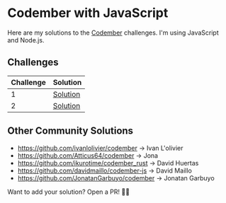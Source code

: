 # Codember with JavaScript

Here are my solutions to the [Codember](https://codember.dev/) challenges. I'm using JavaScript and Node.js.

## Challenges

| Challenge | Solution |
| --- | --- |
| 1 | [Solution](/challenge01/) |
| 2 | [Solution](/challenge02/) |


## Other Community Solutions

- https://github.com/ivanlolivier/codember -> Ivan L'olivier <ivanlolivier>
- https://github.com/Atticus64/codember -> Jona <Atticus64>
- https://github.com/ikurotime/codember_rust -> David Huertas <ikurotime>
- https://github.com/davidmaillo/codember-js -> David Maillo <davidmaillo>
- https://github.com/JonatanGarbuyo/codember -> Jonatan Garbuyo <JonatanGarbuyo>

Want to add your solution? Open a PR! 🧑‍💻